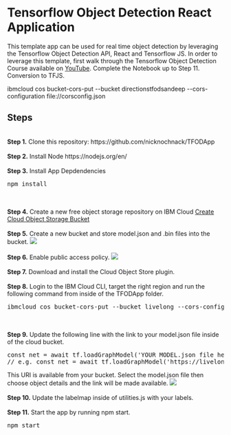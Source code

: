 # Tensorflow Object Detection React Application
<p>This template app can be used for real time object detection by leveraging the Tensorflow Object Detection API, React and Tensorflow JS. In order to leverage this template, first walk through the Tensorflow Object Detection Course available on <a href="https://www.youtube.com/c/nicholasrenotte">YouTube</a>. Complete the Notebook up to Step 11. Conversion to TFJS.  
<img src="">




ibmcloud cos bucket-cors-put --bucket directionstfodsandeep --cors-configuration file://corsconfig.json



## Steps
<br />
<b>Step 1.</b> Clone this repository: https://github.com/nicknochnack/TFODApp
<br/><br/>
<b>Step 2.</b> Install Node https://nodejs.org/en/
<br/><br/>
<b>Step 3.</b> Install App Depdendencies 
<pre>npm install</pre>
<br/><br/>
<b>Step 4.</b> Create a new free object storage repository on IBM Cloud <a href="https://cloud.ibm.com/objectstorage/create">Create Cloud Object Storage Bucket</a> 
<br/><br/>
<b>Step 5.</b> Create a new bucket and store model.json and .bin files into the bucket.</a> 
<img src="https://i.imgur.com/lN9lFLJ.png">
<br/><br/>
<b>Step 6.</b> Enable public access policy.</a> 
<img src="https://i.imgur.com/sstZfBG.png">
<br/><br/>
<b>Step 7.</b> Download and install the Cloud Object Store plugin.</a> 
<br/><br/>
<b>Step 8.</b> Login to the IBM Cloud CLI, target the right region and run the following command from inside of the TFODApp folder.</a> 
<pre>ibmcloud cos bucket-cors-put --bucket livelong --cors-configuration file://corsconfig.json</pre>
<br/><br/>
<b>Step 9.</b> Update the following line with the link to your model.json file inside of the cloud bucket.</a> 
<pre>
const net = await tf.loadGraphModel('YOUR MODEL.json file here')
// e.g. const net = await tf.loadGraphModel('https://livelong.s3.au-syd.cloud-object-storage.appdomain.cloud/model.json')
</pre>
This URI is available from your bucket. Select the model.json file then choose object details and the link will be made available. 
<img src="https://i.imgur.com/hdsg0fz.png">
<br/><br/>
<b>Step 10.</b> Update the labelmap inside of utilities.js with your labels.</a> 
<br/><br/>
<b>Step 11.</b> Start the app by running npm start.</a> 
<pre>npm start</pre>
<br/><br/>




